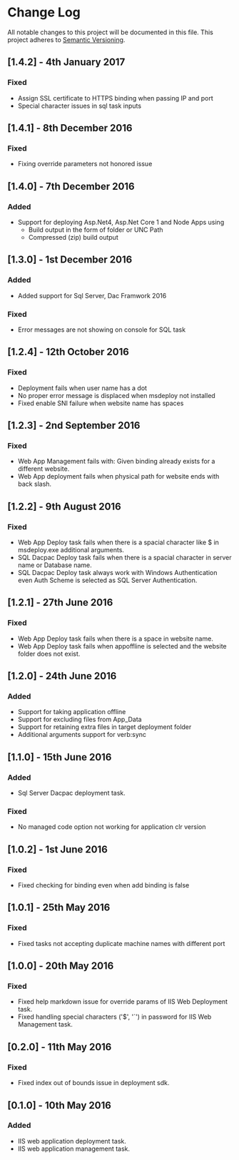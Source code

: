 # Change Log
All notable changes to this project will be documented in this file.
This project adheres to [Semantic Versioning](http://semver.org/).

## [1.4.2] - 4th January 2017
### Fixed
- Assign SSL certificate to HTTPS binding when passing IP and port
- Special character issues in sql task inputs

## [1.4.1] - 8th December 2016
### Fixed
- Fixing override parameters not honored issue

## [1.4.0] - 7th December 2016
### Added
- Support for deploying Asp.Net4, Asp.Net Core 1 and Node Apps using
    - Build output in the form of folder or UNC Path
    - Compressed (zip) build output

## [1.3.0] - 1st December 2016
### Added
- Added support for Sql Server, Dac Framwork 2016

### Fixed
- Error messages are not showing on console for SQL task

## [1.2.4] - 12th October 2016
### Fixed
- Deployment fails when user name has a dot
- No proper error message is displaced when msdeploy not installed
- Fixed enable SNI failure when website name has spaces

## [1.2.3] - 2nd September 2016
### Fixed
- Web App Management fails with: Given binding already exists for a different website.
- Web App deployment fails when physical path for website ends with back slash.

## [1.2.2] - 9th August 2016
### Fixed
- Web App Deploy task fails when there is a spacial character like $ in msdeploy.exe additional arguments.
- SQL Dacpac Deploy task fails when there is a spacial character in server name or Database name.
- SQL Dacpac Deploy task always work with Windows Authentication even Auth Scheme is selected as SQL Server Authentication.

## [1.2.1] - 27th June 2016
### Fixed
- Web App Deploy task fails when there is a space in website name.
- Web App Deploy task fails when appoffline is selected and the website folder does not exist.

## [1.2.0] - 24th June 2016
### Added
- Support for taking application offline
- Support for excluding files from App_Data
- Support for retaining extra files in target deployment folder
- Additional arguments support for verb:sync 

## [1.1.0] - 15th June 2016
### Added
- Sql Server Dacpac deployment task.

### Fixed
- No managed code option not working for application clr version

## [1.0.2] - 1st June 2016
### Fixed
- Fixed checking for binding even when add binding is false

## [1.0.1] - 25th May 2016
### Fixed
- Fixed tasks not accepting duplicate machine names with different port

## [1.0.0] - 20th May 2016
### Fixed
- Fixed help markdown issue for override params of IIS Web Deployment task.
- Fixed handling special characters ('$', '`') in password for IIS Web Management task.

## [0.2.0] - 11th May 2016
### Fixed
- Fixed index out of bounds issue in deployment sdk.

## [0.1.0] - 10th May 2016
### Added
- IIS web application deployment task.
- IIS web application management task.

